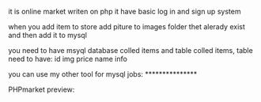 it is online market writen on php it have basic log in and sign up system

when you add item to store add piture to images folder thet alerady exist and then add it to mysql

you need to have msyql database colled items and table colled items, table need to have: id  img  price  name  info

you can use my other tool for mysql jobs: ***************

PHPmarket preview: 
